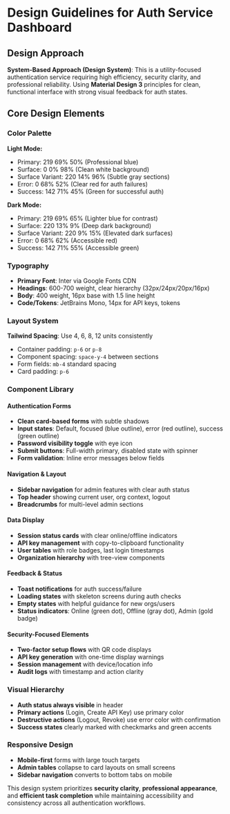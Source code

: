 # Design Guidelines for Auth Service Dashboard

## Design Approach
**System-Based Approach (Design System)**: This is a utility-focused authentication service requiring high efficiency, security clarity, and professional reliability. Using **Material Design 3** principles for clean, functional interface with strong visual feedback for auth states.

## Core Design Elements

### Color Palette
**Light Mode:**
- Primary: 219 69% 50% (Professional blue)
- Surface: 0 0% 98% (Clean white background)
- Surface Variant: 220 14% 96% (Subtle gray sections)
- Error: 0 68% 52% (Clear red for auth failures)
- Success: 142 71% 45% (Green for successful auth)

**Dark Mode:**
- Primary: 219 69% 65% (Lighter blue for contrast)
- Surface: 220 13% 9% (Deep dark background)
- Surface Variant: 220 9% 15% (Elevated dark surfaces)
- Error: 0 68% 62% (Accessible red)
- Success: 142 71% 55% (Accessible green)

### Typography
- **Primary Font**: Inter via Google Fonts CDN
- **Headings**: 600-700 weight, clear hierarchy (32px/24px/20px/16px)
- **Body**: 400 weight, 16px base with 1.5 line height
- **Code/Tokens**: JetBrains Mono, 14px for API keys, tokens

### Layout System
**Tailwind Spacing**: Use 4, 6, 8, 12 units consistently
- Container padding: `p-6` or `p-8`
- Component spacing: `space-y-4` between sections
- Form fields: `mb-4` standard spacing
- Card padding: `p-6`

### Component Library

#### Authentication Forms
- **Clean card-based forms** with subtle shadows
- **Input states**: Default, focused (blue outline), error (red outline), success (green outline)
- **Password visibility toggle** with eye icon
- **Submit buttons**: Full-width primary, disabled state with spinner
- **Form validation**: Inline error messages below fields

#### Navigation & Layout
- **Sidebar navigation** for admin features with clear auth status
- **Top header** showing current user, org context, logout
- **Breadcrumbs** for multi-level admin sections

#### Data Display
- **Session status cards** with clear online/offline indicators
- **API key management** with copy-to-clipboard functionality
- **User tables** with role badges, last login timestamps
- **Organization hierarchy** with tree-view components

#### Feedback & Status
- **Toast notifications** for auth success/failure
- **Loading states** with skeleton screens during auth checks
- **Empty states** with helpful guidance for new orgs/users
- **Status indicators**: Online (green dot), Offline (gray dot), Admin (gold badge)

#### Security-Focused Elements
- **Two-factor setup flows** with QR code displays
- **API key generation** with one-time display warnings
- **Session management** with device/location info
- **Audit logs** with timestamp and action clarity

### Visual Hierarchy
- **Auth status always visible** in header
- **Primary actions** (Login, Create API Key) use primary color
- **Destructive actions** (Logout, Revoke) use error color with confirmation
- **Success states** clearly marked with checkmarks and green accents

### Responsive Design
- **Mobile-first** forms with large touch targets
- **Admin tables** collapse to card layouts on small screens
- **Sidebar navigation** converts to bottom tabs on mobile

This design system prioritizes **security clarity**, **professional appearance**, and **efficient task completion** while maintaining accessibility and consistency across all authentication workflows.